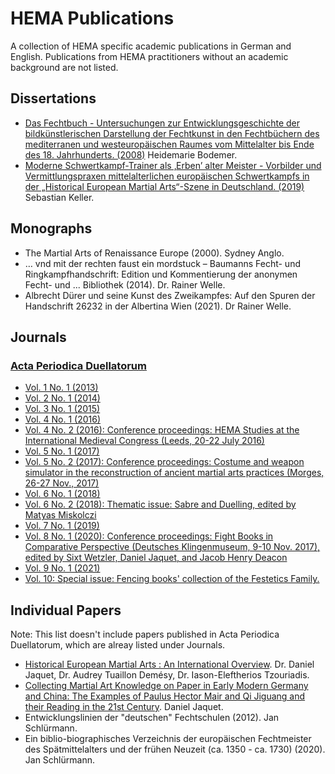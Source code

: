 # HEMA Publications
A collection of HEMA specific academic publications in German and English. Publications from HEMA practitioners without an academic background are not listed.

## Dissertations
* [Das Fechtbuch - Untersuchungen zur Entwicklungsgeschichte der bildkünstlerischen Darstellung der Fechtkunst in den Fechtbüchern des mediterranen und westeuropäischen Raumes vom Mittelalter bis Ende des 18. Jahrhunderts. (2008)](http://dx.doi.org/10.18419/opus-5258) Heidemarie Bodemer.
* [Moderne Schwertkampf-Trainer als ‚Erben’ alter Meister - Vorbilder und Vermittlungspraxen mittelalterlichen europäischen Schwertkampfs in der „Historical European Martial Arts“-Szene in Deutschland. (2019)](https://epub.uni-regensburg.de/38374/) Sebastian Keller.

## Monographs
* The Martial Arts of Renaissance Europe (2000). Sydney Anglo.
* … vnd mit der rechten faust ein mordstuck – Baumanns Fecht- und Ringkampfhandschrift: Edition und Kommentierung der anonymen Fecht- und ... Bibliothek (2014). Dr. Rainer Welle.
* Albrecht Dürer und seine Kunst des Zweikampfes: Auf den Spuren der Handschrift 26232 in der Albertina Wien (2021). Dr Rainer Welle.

## Journals
### [Acta Periodica Duellatorum](https://bop.unibe.ch/apd)
* [Vol. 1 No. 1 (2013)](https://bop.unibe.ch/apd/issue/view/1078)
* [Vol. 2 No. 1 (2014)](https://bop.unibe.ch/apd/issue/view/1082)
* [Vol. 3 No. 1 (2015)](https://bop.unibe.ch/apd/issue/view/1079)
* [Vol. 4 No. 1 (2016)](https://bop.unibe.ch/apd/issue/view/1077)
* [Vol. 4 No. 2 (2016): Conference proceedings: HEMA Studies at the International Medieval Congress (Leeds, 20-22 July 2016)](https://bop.unibe.ch/apd/issue/view/1080)
* [Vol. 5 No. 1 (2017)](https://bop.unibe.ch/apd/issue/view/1071)
* [Vol. 5 No. 2 (2017): Conference proceedings: Costume and weapon simulator in the reconstruction of ancient martial arts practices (Morges, 26-27 Nov., 2017)](https://bop.unibe.ch/apd/issue/view/1072)
* [Vol. 6 No. 1 (2018)](https://bop.unibe.ch/apd/issue/view/1073)
* [Vol. 6 No. 2 (2018): Thematic issue: Sabre and Duelling, edited by Matyas Miskolczi](https://bop.unibe.ch/apd/issue/view/1083)
* [Vol. 7 No. 1 (2019)](https://bop.unibe.ch/apd/issue/view/1074)
* [Vol. 8 No. 1 (2020): Conference proceedings: Fight Books in Comparative Perspective (Deutsches Klingenmuseum, 9-10 Nov. 2017), edited by Sixt Wetzler, Daniel Jaquet, and Jacob Henry Deacon](https://bop.unibe.ch/apd/issue/view/1087)
* [Vol. 9 No. 1 (2021)](https://bop.unibe.ch/apd/issue/view/1137)
* [Vol. 10: Special issue: Fencing books' collection of the Festetics Family.](https://bop.unibe.ch/apd/issue/view/1185)

## Individual Papers
Note: This list doesn't include papers published in Acta Periodica Duellatorum, which are alreay listed under Journals.
* [Historical European Martial Arts : An International Overview](https://www.djaquet.info/blog/2020/1/19/historical-european-martial-arts-an-international-overview-january-2020). Dr. Daniel Jaquet, Dr. Audrey Tuaillon Demésy, Dr. Iason-Eleftherios Tzouriadis.
* [Collecting Martial Art Knowledge on Paper in Early Modern Germany and China: The Examples of Paulus Hector Mair and Qi Jiguang and their Reading in the 21st Century](http://doi.org/10.18573/mas.101). Daniel Jaquet.
* Entwicklungslinien der "deutschen" Fechtschulen (2012). Jan Schlürmann.
* Ein biblio-biographisches Verzeichnis der europäischen Fechtmeister des Spätmittelalters und der frühen Neuzeit (ca. 1350 - ca. 1730) (2020). Jan Schlürmann.
